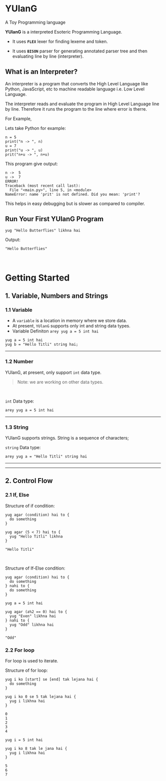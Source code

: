 # YUlanG
A Toy Programming language

**YUlanG** is a interpreted Esoteric Programming Language. 

+ It uses **` FLEX `** lexer for finding lexeme and token. 

+ It uses **` BISON `** parser for generating annotated parser tree and then evaluating line by line (interpreter).

## What is an Interpreter?
An interpreter is a program that converts the High Level Language like Python, JavaScript, etc to machine readable language i.e. Low Level Language. 

The interpreter reads and evaluate the program in High Level Language line by line. Therefore it runs the program to the line where error is therre.

For Example,

Lets take Python for example:
```
n = 5
print("n -> ", n)
u = 7
print("u -> ", u)
prit("n+u -> ", n+u)
```
This program give output:
```
n ->  5
u ->  7
ERROR!
Traceback (most recent call last):
  File "<main.py>", line 5, in <module>
NameError: name 'prit' is not defined. Did you mean: 'print'?
```

This helps in easy debugging but is slower as compared to compiler.

## Run Your First YUlanG Program
```
yug "Hello Butterflies" likhna hai
```
Output:
``` 
"Hello Butterflies" 
```

&nbsp;

# **Getting Started**
## 1. Variable, Numbers and Strings
### 1.1 Variable
- A ```variable``` is a location in memory where we store data.
- At present, ```YUlanG``` supports only int and string data types.
- Variable Definiton ```arey yug a = 5 int hai```

```
yug a = 5 int hai
yug b = "Hello Titli" string hai;
```
---
### 1.2 Number
YUlanG, at present, only support ```int``` data type.
> Note: we are working on other data types.

&nbsp;

```int``` Data type:
```
arey yug a = 5 int hai
```

---
### 1.3 String
YUlanG supports strings. String is a sequence of characters;

```string``` Data type:
```
arey yug a = "Hello Titli" string hai
```
---
---

## 2. Control Flow
### 2.1 If, Else
Structure of if condition:
```
yug agar (condition) hai to {
  do something
}
```
```
yug agar (5 < 7) hai to {
  yug "Hello Titli" likhna
}
```
```
"Hello Titli"
```

&nbsp;

Structure of If-Else condition:
```
yug agar (condition) hai to {
  do something
} nahi to {
  do something
}
```
```
yug a = 5 int hai

yug agar (a%2 == 0) hai to {
  yug "Even" likhna hai
} nahi to {
  yug "Odd" likhna hai
}
```
```
"Odd"
```

### 2.2 For loop
For loop is used to iterate.

Structure of for loop:
```
yug i ko [start] se [end] tak lejana hai {
  do something
} 
```
```
yug i ko 0 se 5 tak lejana hai {
  yug i likhna hai
}
```
```
0
1
2
3
4
```

```
yug i = 5 int hai

yug i ko 8 tak le jana hai {
  yug i likhna hai
}
```
```
5
6
7
```
